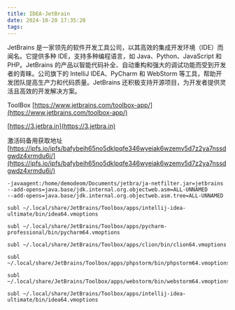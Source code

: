 ```yaml
---
title: IDEA-JetBrain
date: 2024-10-20 17:35:28
tags:
---
```


JetBrains 是一家领先的软件开发工具公司，以其高效的集成开发环境（IDE）而闻名。它提供多种 IDE，支持多种编程语言，如 Java、Python、JavaScript 和 PHP。JetBrains 的产品以智能代码补全、自动重构和强大的调试功能而受到开发者的青睐。公司旗下的 IntelliJ IDEA、PyCharm 和 WebStorm 等工具，帮助开发团队提高生产力和代码质量。JetBrains 还积极支持开源项目，为开发者提供灵活且高效的开发解决方案。


<!-- more -->


ToolBox [https://www.jetbrains.com/toolbox-app/](https://www.jetbrains.com/toolbox-app/)

[https://3.jetbra.in](https://3.jetbra.in)

激活码备用获取地址 [https://ipfs.io/ipfs/bafybeih65no5dklpqfe346wyeiak6wzemv5d7z2ya7nssdgwdz4xrmdu6i/](https://ipfs.io/ipfs/bafybeih65no5dklpqfe346wyeiak6wzemv5d7z2ya7nssdgwdz4xrmdu6i/)



```
-javaagent:/home/demodeom/Documents/jetbra/ja-netfilter.jar=jetbrains
--add-opens=java.base/jdk.internal.org.objectweb.asm=ALL-UNNAMED
--add-opens=java.base/jdk.internal.org.objectweb.asm.tree=ALL-UNNAMED

subl ~/.local/share/JetBrains/Toolbox/apps/intellij-idea-ultimate/bin/idea64.vmoptions

subl ~/.local/share/JetBrains/Toolbox/apps/pycharm-professional/bin/pycharm64.vmoptions

subl ~/.local/share/JetBrains/Toolbox/apps/clion/bin/clion64.vmoptions

subl ~/.local/share/JetBrains/Toolbox/apps/phpstorm/bin/phpstorm64.vmoptions

subl ~/.local/share/JetBrains/Toolbox/apps/webstorm/bin/webstorm64.vmoptions

subl ~/.local/share/JetBrains/Toolbox/apps/intellij-idea-ultimate/bin/idea64.vmoptions
```